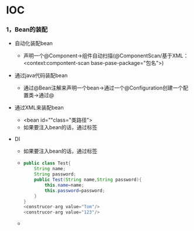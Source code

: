 # IOC

### 1，Bean的装配

+ 自动化装配bean

  + 声明一个@Component->组件自动扫描(@ComponentScan/基于XML：<context:compontent-scan base-pase-package="包名">) 

+ 通过java代码装配bean

  + 通过@Bean注解来声明一个bean->通过一个@Configuration创建一个配置类->通过@

+ 通过XML来装配bean

  + <bean id=""class="类路径">
  + 如果要注入bean的话，通过<constructor-arg ref="引入bean_id"/>标签

+ DI

  + 如果要注入bean的话，通过<constructor-arg ref="引入bean_id"/>标签

  + ~~~ java
    public class Test{
        String name;
        String password;
        public Test(String name,String password){
            this.name=name;
            this.password=password;
        }
    }
    <construcor-arg value="Tom"/>
    <construcor-arg value="123"/>
    ~~~

  + 